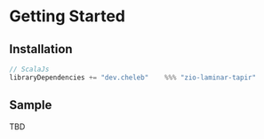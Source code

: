 # Getting Started

## Installation

```sbt
// ScalaJs
libraryDependencies += "dev.cheleb"    %%% "zio-laminar-tapir"           % Versions.zioLaminarTapir
```


## Sample

TBD